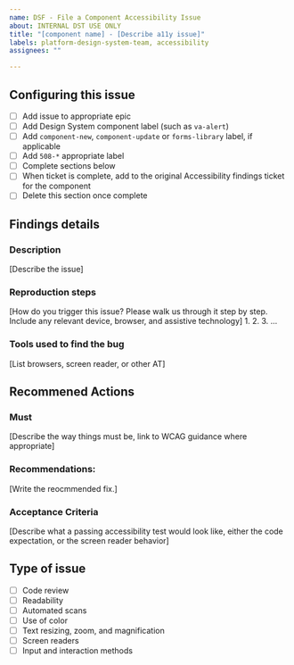 ```yaml
---
name: DSF - File a Component Accessibility Issue
about: INTERNAL DST USE ONLY
title: "[component name] - [Describe a11y issue]"
labels: platform-design-system-team, accessibility
assignees: ""

---
```


## Configuring this issue
- [ ] Add issue to appropriate epic
- [ ] Add Design System component label (such as `va-alert`)
- [ ] Add `component-new`, `component-update` or `forms-library` label, if applicable
- [ ] Add `508-*` appropriate label
- [ ] Complete sections below
- [ ] When ticket is complete, add to the original Accessibility findings ticket for the component
- [ ] Delete this section once complete

## Findings details
### Description
[Describe the issue]

### Reproduction steps
[How do you trigger this issue? Please walk us through it step by step. Include any relevant device, browser, and assistive technology]
1.
2.
3.
...

### Tools used to find the bug
[List browsers, screen reader, or other AT]

## Recommened Actions
### Must
[Describe the way things must be, link to WCAG guidance where appropriate]

### Recommendations: 
[Write the reocmmended fix.]

### Acceptance Criteria
[Describe what a passing accessibility test would look like, either the code expectation, or the screen reader behavior]

## Type of issue
- [ ] Code review
- [ ] Readability
- [ ] Automated scans
- [ ] Use of color
- [ ] Text resizing, zoom, and magnification
- [ ] Screen readers
- [ ] Input and interaction methods
